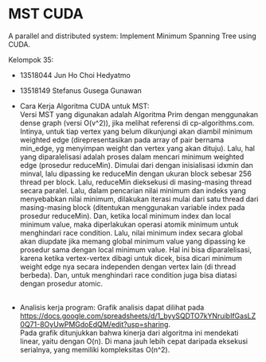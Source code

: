 # MST CUDA

A parallel and distributed system: Implement Minimum Spanning Tree using CUDA.

Kelompok 35:<br>
- 13518044 Jun Ho Choi Hedyatmo
- 13518149 Stefanus Gusega Gunawan

- Cara Kerja Algoritma CUDA untuk MST:<br>
Versi MST yang digunakan adalah Algoritma Prim dengan menggunakan dense graph (versi O(v^2)), jika melihat referensi di cp-algorithms.com. Intinya, untuk tiap vertex yang belum dikunjungi akan diambil minimum weighted edge (direpresentasikan pada array of pair bernama min_edge, yg menyimpan weight dan vertex yang akan dituju). Lalu, hal yang diparalelisasi adalah proses dalam mencari minimum weighted edge (prosedur reduceMin). Dimulai dari dengan inisialisasi idxmin dan minval, lalu dipassing ke reduceMin dengan ukuran block sebesar 256 thread per block. Lalu, reduceMin dieksekusi di masing-masing thread secara paralel. Lalu, dalam pencarian nilai minimum dan indeks yang menyebabkan nilai minimum, dilakukan iterasi mulai dari satu thread dari masing-masing block (ditentukan menggunakan variable index pada prosedur reduceMin). Dan, ketika local minimum index dan local minimum value, maka diperlakukan operasi atomik minimum untuk menghindari race condition. Lalu, nilai minimum index secara global akan diupdate jika memang global minimum value yang dipassing ke prosedur sama dengan local minimum value. Hal ini bisa diparalelisasi, karena ketika vertex-vertex dibagi untuk dicek, bisa dicari minimum weight edge nya secara independen dengan vertex lain (di thread berbeda). Dan, untuk menghindari race condition juga bisa diatasi dengan prosedur atomic.
<br><br>
- Analisis kerja program:
Grafik analisis dapat dilihat pada <https://docs.google.com/spreadsheets/d/1_byySQDTO7kYNruibIfGasLZ0Q71-8OyUwPMGdoEdQM/edit?usp=sharing>.<br>
Pada grafik ditunjukkan bahwa kinerja dari algoritma ini mendekati linear, yaitu dengan O(n). Di mana jauh lebih cepat daripada eksekusi serialnya, yang memiliki kompleksitas O(n^2).
